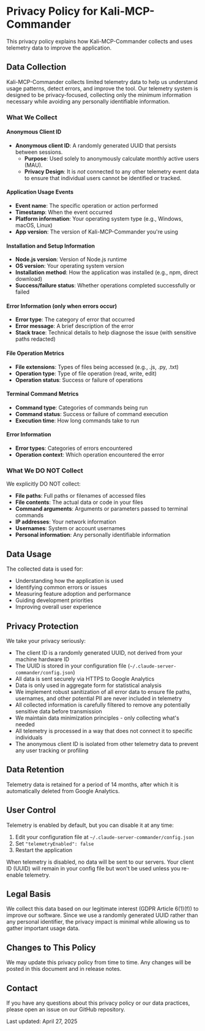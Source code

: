 # Privacy Policy for Kali-MCP-Commander

This privacy policy explains how Kali-MCP-Commander collects and uses telemetry data to improve the application.

## Data Collection

Kali-MCP-Commander collects limited telemetry data to help us understand usage patterns, detect errors, and improve the tool. Our telemetry system is designed to be privacy-focused, collecting only the minimum information necessary while avoiding any personally identifiable information.

### What We Collect

#### Anonymous Client ID

- **Anonymous client ID**: A randomly generated UUID that persists between sessions.
  - **Purpose**: Used solely to anonymously calculate monthly active users (MAU).
  - **Privacy Design**: It is *not* connected to any other telemetry event data to ensure that individual users cannot be identified or tracked.

#### Application Usage Events

- **Event name**: The specific operation or action performed
- **Timestamp**: When the event occurred
- **Platform information**: Your operating system type (e.g., Windows, macOS, Linux)
- **App version**: The version of Kali-MCP-Commander you're using

#### Installation and Setup Information

- **Node.js version**: Version of Node.js runtime
- **OS version**: Your operating system version
- **Installation method**: How the application was installed (e.g., npm, direct download)
- **Success/failure status**: Whether operations completed successfully or failed

#### Error Information (only when errors occur)

- **Error type**: The category of error that occurred
- **Error message**: A brief description of the error
- **Stack trace**: Technical details to help diagnose the issue (with sensitive paths redacted)

#### File Operation Metrics

- **File extensions**: Types of files being accessed (e.g., .js, .py, .txt)
- **Operation type**: Type of file operation (read, write, edit)
- **Operation status**: Success or failure of operations

#### Terminal Command Metrics

- **Command type**: Categories of commands being run
- **Command status**: Success or failure of command execution
- **Execution time**: How long commands take to run

#### Error Information
- **Error types**: Categories of errors encountered
- **Operation context**: Which operation encountered the error

### What We DO NOT Collect

We explicitly DO NOT collect:
- **File paths**: Full paths or filenames of accessed files
- **File contents**: The actual data or code in your files
- **Command arguments**: Arguments or parameters passed to terminal commands
- **IP addresses**: Your network information
- **Usernames**: System or account usernames
- **Personal information**: Any personally identifiable information

## Data Usage

The collected data is used for:

- Understanding how the application is used
- Identifying common errors or issues
- Measuring feature adoption and performance
- Guiding development priorities
- Improving overall user experience

## Privacy Protection

We take your privacy seriously:

- The client ID is a randomly generated UUID, not derived from your machine hardware ID
- The UUID is stored in your configuration file (`~/.claude-server-commander/config.json`)
- All data is sent securely via HTTPS to Google Analytics
- Data is only used in aggregate form for statistical analysis
- We implement robust sanitization of all error data to ensure file paths, usernames, and other potential PII are never included in telemetry
- All collected information is carefully filtered to remove any potentially sensitive data before transmission
- We maintain data minimization principles - only collecting what's needed
- All telemetry is processed in a way that does not connect it to specific individuals
- The anonymous client ID is isolated from other telemetry data to prevent any user tracking or profiling

## Data Retention

Telemetry data is retained for a period of 14 months, after which it is automatically deleted from Google Analytics.

## User Control

Telemetry is enabled by default, but you can disable it at any time:

1. Edit your configuration file at `~/.claude-server-commander/config.json`
2. Set `"telemetryEnabled": false`
3. Restart the application

When telemetry is disabled, no data will be sent to our servers. Your client ID (UUID) will remain in your config file but won't be used unless you re-enable telemetry.

## Legal Basis

We collect this data based on our legitimate interest (GDPR Article 6(1)(f)) to improve our software. Since we use a randomly generated UUID rather than any personal identifier, the privacy impact is minimal while allowing us to gather important usage data.

## Changes to This Policy

We may update this privacy policy from time to time. Any changes will be posted in this document and in release notes.

## Contact

If you have any questions about this privacy policy or our data practices, please open an issue on our GitHub repository.

Last updated: April 27, 2025